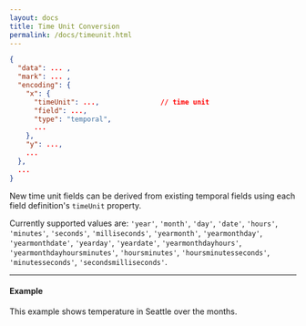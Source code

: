 ```yaml
---
layout: docs
title: Time Unit Conversion
permalink: /docs/timeunit.html
---
```


```json
{
  "data": ... ,       
  "mark": ... ,       
  "encoding": {     
    "x": {
      "timeUnit": ...,               // time unit
      "field": ...,
      "type": "temporal",
      ...
    },
    "y": ...,
    ...
  },
  ...
}
```


New time unit fields can be derived from existing temporal fields using each field definition's `timeUnit` property.  

Currently supported values are: `'year'`, `'month'`, `'day'`, `'date'`, `'hours'`, `'minutes'`, `'seconds'`, `'milliseconds'`, `'yearmonth'`, `'yearmonthday'`, `'yearmonthdate'`, `'yearday'`, `'yeardate'`, `'yearmonthdayhours'`, `'yearmonthdayhoursminutes'`, `'hoursminutes'`,
`'hoursminutesseconds'`, `'minutesseconds'`, `'secondsmilliseconds'`.

<!-- TODO: explain more distinction between `'month'`, `'day'`, `'date'`, `'hours'`, `'minutes'`, `'seconds'`, `'milliseconds'` and yearmonth, .. -->

----
#### Example

This example shows temperature in Seattle over the months.

<span class="vl-example" data-name="line_month"></span>
